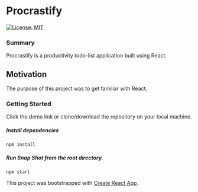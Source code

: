 # Procrastify
[![License: MIT](https://img.shields.io/badge/License-MIT-yellow.svg)](https://opensource.org/licenses/MIT)

### Summary

Procrastify is a productivity todo-list application built using React.

## Motivation

The purpose of this project was to get familiar with React.

### Getting Started

Click the demo link or clone/download the repository on your local machine.

##### Install dependencies

`npm install`

##### Run Snap Shot from the root directory.

`npm start`

This project was bootstrapped with [Create React App](https://github.com/facebook/create-react-app).
